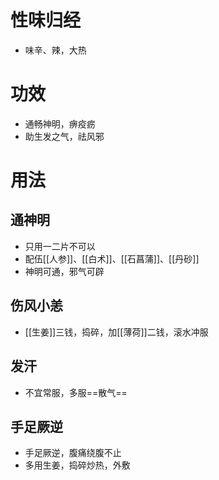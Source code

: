 # 性味归经
- 味辛、辣，大热
# 功效
- 通畅神明，痹疫疬
- 助生发之气，祛风邪
# 用法
## 通神明
- 只用一二片不可以
- 配伍[[人参]]、[[白术]]、[[石菖蒲]]、[[丹砂]]
- 神明可通，邪气可辟
## 伤风小恙
- [[生姜]]三钱，捣碎，加[[薄荷]]二钱，滚水冲服
## 发汗
- 不宜常服，多服==散气==
## 手足厥逆
- 手足厥逆，腹痛绕腹不止
- 多用生姜，捣碎炒热，外敷 